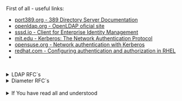 First of all - useful links:

- [port389.org - 389 Directory Server Documentation](https://www.port389.org/docs/389ds/documentation.html)
- [openldap.org - OpenLDAP oficial site](https://www.openldap.org/)
- [sssd.io - Client for Enterprise Identity Management](https://sssd.io/)
- [mit.edu - Kerberos: The Network Authentication Protocol](https://web.mit.edu/kerberos/)
- [opensuse.org - Network authentication with Kerberos](https://doc.opensuse.org/documentation/leap/security/html/book-security/cha-security-kerberos.html)
- [redhat.com - Configuring authentication and authorization in RHEL](https://access.redhat.com/documentation/en-us/red_hat_enterprise_linux/9/html/configuring_authentication_and_authorization_in_rhel/index)
- [](https://en.wikipedia.org/wiki/Diameter_(protocol))
<br>
<details><summary>LDAP RFC`s</summary>
<pre>
  <a href="https://datatracker.ietf.org/doc/html/rfc4510">RFC 4510</a> — Lightweight Directory Access Protocol (LDAP): Technical Specification Roadmap (заменяет RFC 3377)
  <a href="https://datatracker.ietf.org/doc/html/rfc4511">RFC 4511</a> — Lightweight Directory Access Protocol (LDAP): The Protocol
  <a href="https://datatracker.ietf.org/doc/html/rfc4512">RFC 4512</a> — Lightweight Directory Access Protocol (LDAP): Directory Information Models
  <a href="https://datatracker.ietf.org/doc/html/rfc4513">RFC 4513</a> — Lightweight Directory Access Protocol (LDAP): Authentication Methods and Security Mechanisms
  <a href="https://datatracker.ietf.org/doc/html/rfc4514">RFC 4514</a> — Lightweight Directory Access Protocol (LDAP): String Representation of Distinguished Names
  <a href="https://datatracker.ietf.org/doc/html/rfc4515">RFC 4515</a> — Lightweight Directory Access Protocol (LDAP): String Representation of Search Filters
  <a href="https://datatracker.ietf.org/doc/html/rfc4516">RFC 4516</a> — Lightweight Directory Access Protocol (LDAP): Uniform Resource Locator
  <a href="https://datatracker.ietf.org/doc/html/rfc4517">RFC 4517</a> — Lightweight Directory Access Protocol (LDAP): Syntaxes and Matching Rules
  <a href="https://datatracker.ietf.org/doc/html/rfc4518">RFC 4518</a> — Lightweight Directory Access Protocol (LDAP): Internationalized String Preparation
  <a href="https://datatracker.ietf.org/doc/html/rfc4519">RFC 4519</a> — Lightweight Directory Access Protocol (LDAP): Schema for User Applications
  <a href="https://datatracker.ietf.org/doc/html/rfc4520">RFC 4520</a> (aka BCP 64) — Internet Assigned Numbers Authority (IANA) Considerations for the Lightweight Directory Access Protocol (LDAP) (obsoletes RFC 3383)
  <a href="https://datatracker.ietf.org/doc/html/rfc4521">RFC 4521</a> (aka BCP 118) — Considerations for Lightweight Directory Access Protocol (LDAP): Extension
</pre>
</details>
<details><summary>Diameter RFC`s</summary>
<pre>
  <a href="https://datatracker.ietf.org/doc/html/rfc6733">RFC 6733</a> — Diameter Base Protocol.
  <a href="https://datatracker.ietf.org/doc/html/rfc3589">RFC 3589</a> — Diameter Command Codes for Third Generation Partnership Project (3GPP) Release 5.		
  <a href="https://datatracker.ietf.org/doc/html/rfc4004">RFC 4004</a> — Diameter Mobile IPv4 Application.	
  <a href="https://datatracker.ietf.org/doc/html/rfc4072">RFC 4072</a> — Diameter Extensible Authentication Protocol (EAP) Application.
  <a href="https://datatracker.ietf.org/doc/html/rfc4740">RFC 4740</a> — Diameter Session Initiation Protocol (SIP) Application. M.
  <a href="https://datatracker.ietf.org/doc/html/rfc5224">RFC 5224</a> — Diameter Policy Processing Application.
  <a href="https://datatracker.ietf.org/doc/html/rfc5431">RFC 5431</a> — Diameter ITU-T Rw Policy Enforcement Interface Application.
  <a href="https://datatracker.ietf.org/doc/html/rfc5447">RFC 5447</a> — Diameter Mobile IPv6: Support for Network Access Server to Diameter Server Interaction.
  <a href="https://datatracker.ietf.org/doc/html/rfc5516">RFC 5516</a> — Diameter Command Code Registration for the Third Generation Partnership Project (3GPP) Evolved Packet System (EPS).
  <a href="https://datatracker.ietf.org/doc/html/rfc5624">RFC 5624</a> — Quality of Service Parameters for Usage with Diameter.
  <a href="https://datatracker.ietf.org/doc/html/rfc6737">RFC 6737</a> — The Diameter Capabilities Update Application.
  <a href="https://datatracker.ietf.org/doc/html/rfc7155">RFC 7155</a> — Diameter Network Access Server Application.
  <a href="https://datatracker.ietf.org/doc/html/rfc8506">RFC 8506</a> — Diameter Credit-Control Application.
</pre>
</details>
<br>

<details><summary>If You have read all and understood</summary>
<pre>
`touch IReadAllAndUndnderstood`{{exec}}
</pre>
